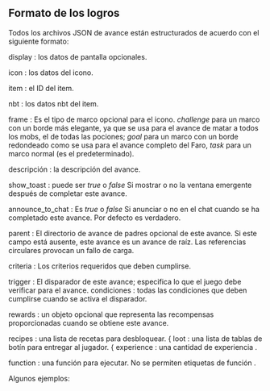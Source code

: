 ## Formato de los logros

Todos los archivos JSON de avance están estructurados de acuerdo con el siguiente formato:


display : los datos de pantalla opcionales.

icon : los datos del icono.

item : el ID del item.

nbt : los datos nbt del item.

frame : Es el tipo de marco opcional para el icono. _challenge_ para un marco con un borde más elegante, ya que se usa para el avance de matar a todos los mobs, el de todas las pociones; _goal_ para un marco con un borde redondeado como se usa para el avance completo del Faro, _task_ para un marco normal (es el predeterminado).

descripción : la descripción del avance.

show_toast : puede ser _true_ o _false_ Si mostrar o no la ventana emergente después de completar este avance.

announce_to_chat : Es _true_ o _false_ Si anunciar o no en el chat cuando se ha completado este avance. Por defecto es verdadero.

 
parent : El directorio de avance de padres opcional de este avance. Si este campo está ausente, este avance es un avance de raíz. Las referencias circulares provocan un fallo de carga.

criteria : Los criterios requeridos que deben cumplirse.

trigger : El disparador de este avance; especifica lo que el juego debe verificar para el avance. condiciones : todas las condiciones que deben cumplirse cuando se activa el disparador.

 rewards : un objeto opcional que representa las recompensas proporcionadas cuando se obtiene este avance.

 recipes : una lista de recetas para desbloquear.
 {
 loot  : una lista de tablas de botín para entregar al jugador.
 {
 experience : una cantidad de experiencia .
 
 function : una función para ejecutar. No se permiten etiquetas de función .

 Algunos ejemplos:

